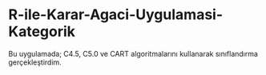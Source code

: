 # R-ile-Karar-Agaci-Uygulamasi-Kategorik
Bu uygulamada; C4.5, C5.0 ve CART algoritmalarını kullanarak sınıflandırma gerçekleştirdim.
